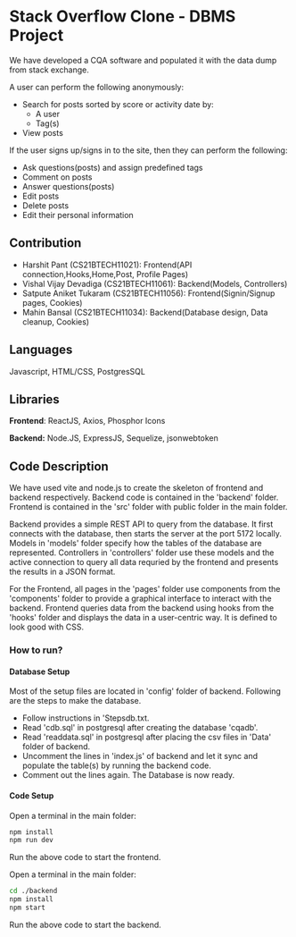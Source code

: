 # Stack Overflow Clone - DBMS Project

We have developed a CQA software and populated it with the data dump from stack exchange.

A user can perform the following anonymously:

- Search for posts sorted by score or activity date by:
  - A user
  - Tag(s)
- View posts
<!-- - View a user profile -->

If the user signs up/signs in to the site, then they can perform the following:

- Ask questions(posts) and assign predefined tags
- Comment on posts
- Answer questions(posts)
- Edit posts
- Delete posts
- Edit their personal information

## Contribution

- Harshit Pant (CS21BTECH11021): Frontend(API connection,Hooks,Home,Post, Profile Pages)
- Vishal Vijay Devadiga (CS21BTECH11061): Backend(Models, Controllers)
- Satpute Aniket Tukaram (CS21BTECH11056): Frontend(Signin/Signup pages, Cookies)
- Mahin Bansal (CS21BTECH11034): Backend(Database design, Data cleanup, Cookies)

## Languages

Javascript, HTML/CSS, PostgresSQL

## Libraries

**Frontend**: ReactJS, Axios, Phosphor Icons

**Backend:** Node.JS, ExpressJS, Sequelize, jsonwebtoken

## Code Description

We have used vite and node.js to create the skeleton of frontend and backend respectively. Backend code is contained in the 'backend' folder. Frontend is contained in the 'src' folder with public folder in the main folder.

Backend provides a simple REST API to query from the database. It first connects with the database, then starts the server at the port 5172 locally. Models in 'models' folder specify how the tables of the database are represented. Controllers in 'controllers' folder use these models and the active connection to query all data requried by the frontend and presents the results in a JSON format.

For the Frontend, all pages in the 'pages' folder use components from the 'components' folder to provide a graphical interface to interact with the backend. Frontend queries data from the backend using hooks from the 'hooks' folder and displays the data in a user-centric way. It is defined to look good with CSS.

### How to run?

#### Database Setup

Most of the setup files are located in 'config' folder of backend.
Following are the steps to make the database.

- Follow instructions in 'Stepsdb.txt.
- Read 'cdb.sql' in postgresql after creating the database 'cqadb'.
- Read 'readdata.sql' in postgresql after placing the csv files in 'Data' folder of backend.
- Uncomment the lines in 'index.js' of backend and let it sync and populate the table(s) by running the backend code.
- Comment out the lines again. The Database is now ready.

#### Code Setup

Open a terminal in the main folder:

```bash
npm install
npm run dev
```

Run the above code to start the frontend.

Open a terminal in the main folder:

```bash
cd ./backend
npm install
npm start
```

Run the above code to start the backend.
